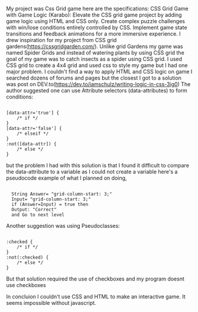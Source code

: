 My project was Css Grid game here are the specifications:
CSS Grid Game with Game Logic (Karabo):
Elevate the CSS grid game project by adding game logic using HTML and CSS only.
Create complex puzzle challenges with win/lose conditions entirely controlled by CSS. Implement game state transitions and feedback animations for a more immersive experience.
I drew inspiration for my project from CSS grid gardens(https://cssgridgarden.com/). Unlike grid Gardens my game was named Spider Grids and instead of watering plants by using CSS grid the goal of my game was to catch insects as a spider using CSS grid.
I used CSS grid to create a 4x4 grid and used css to style my game but I had one major problem.
I couldn't find a way to apply HTML and CSS logic on game I searched dozens of forums and pages but the closest I got to a solution was post on DEV.to(https://dev.to/iamschulz/writing-logic-in-css-3ig0)
The author suggested one can use Attribute selectors (data-attributes) to form conditions:

<code>
[data-attr='true'] {
    /* if */
}
[data-attr='false'] {
    /* elseif */
}
:not([data-attr]) {
    /* else */
}
</code>

but the problem I had with this solution is that I found it difficult to compare the data-attribute to a variable as I could not create a variable here's a pseudocode example of what I planned on doing,

<code>
  String Answer= "grid-column-start: 3;"
  Input= "grid-column-start: 3;"
  if (Answer=Input) = true then
  Output: "Correct" 
  and Go to next level
</code>

Another suggestion was using Pseudoclasses:

<code>
:checked {
    /* if */
}
:not(:checked) {
    /* else */
}
</code>

But that solution required the use of checkboxes and my program doesnt use checkboxes

In concluion I couldn't use CSS and HTML to make an interactive game. It seems impossible without javascript.
